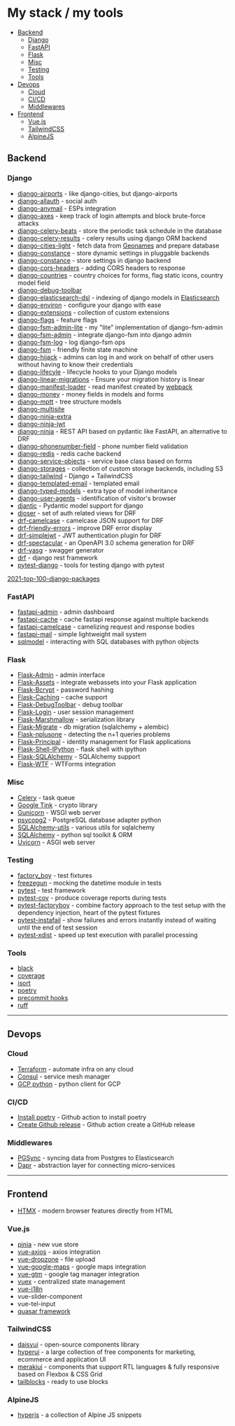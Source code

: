 # My stack / my tools

<!-- vscode-markdown-toc -->
* [Backend](#Backend)
	* [Django](#Django)
	* [FastAPI](#FastAPI)
	* [Flask](#Flask)
	* [Misc](#Misc)
	* [Testing](#Testing)
	* [Tools](#Tools)
* [Devops](#Devops)
	* [Cloud](#Cloud)
	* [CI/CD](#CICD)
	* [Middlewares](#Middlewares)
* [Frontend](#Frontend)
	* [Vue.js](#Vue.js)
	* [TailwindCSS](#TailwindCSS)
	* [AlpineJS](#AlpineJS)

<!-- vscode-markdown-toc-config
	numbering=false
	autoSave=true
	/vscode-markdown-toc-config -->
<!-- /vscode-markdown-toc -->


## <a name='Backend'></a>Backend

### <a name='Django'></a>Django

- [django-airports](https://github.com/bashu/django-airports) - like django-cities, but django-airports
- [django-allauth](https://django-allauth.readthedocs.io/en/latest/installation.html) - social auth
- [django-anymail](https://github.com/anymail/django-anymail) - ESPs integration
- [django-axes](https://github.com/jazzband/django-axes) - keep track of login attempts and block brute-force attacks
- [django-celery-beats](https://github.com/celery/django-celery-beat) - store the periodic task schedule in the database
- [django-celery-results](https://github.com/celery/django-celery-results) - celery results using django ORM backend
- [django-cities-light](https://github.com/yourlabs/django-cities-light) - fetch data from [Geonames](http://www.geonames.org/) and prepare database
- [django-constance](https://github.com/jazzband/django-constance) - store dynamic settings in pluggable backends
- [django-constance](https://github.com/jazzband/django-constance) - store settings in django backend
- [django-cors-headers](https://github.com/adamchainz/django-cors-headers) - adding CORS headers to response
- [django-countries](https://github.com/SmileyChris/django-countries) - country choices for forms, flag static icons, country model field
- [django-debug-toolbar](https://github.com/jazzband/django-debug-toolbar)
- [django-elasticsearch-dsl](https://github.com/django-es/django-elasticsearch-dsl) - indexing of django models in [Elasticsearch](https://www.elastic.co/)
- [django-environ](https://django-environ.readthedocs.io/en/latest/) - configure your django with ease
- [django-extensions](https://github.com/django-extensions/django-extensions) - collection of custom extensions
- [django-flags](https://cfpb.github.io/django-flags/) - feature flags
- [django-fsm-admin-lite](https://github.com/etchegom/django-fsm-admin-lite) - my "lite" implementation of django-fsm-admin
- [django-fsm-admin](https://github.com/gadventures/django-fsm-admin) - integrate django-fsm into django admin
- [django-fsm-log](https://github.com/jazzband/django-fsm-log) - log django-fsm ops
- [django-fsm](https://github.com/viewflow/django-fsm) - friendly finite state machine
- [django-hijack](https://github.com/django-hijack/django-hijack) - admins can log in and work on behalf of other users without having to know their credentials
- [django-lifecyle](https://github.com/rsinger86/django-lifecycle/) - lifecycle hooks to your Django models
- [django-linear-migrations](https://github.com/adamchainz/django-linear-migrations) - Ensure your migration history is linear
- [django-manifest-loader](https://github.com/rykener/django-manifest-loader) - read manifest created by [webpack](https://www.npmjs.com/package/webpack-manifest-plugin)
- [django-money](https://github.com/django-money/django-money) - money fields in models and forms
- [django-mptt](https://django-mptt.readthedocs.io/en/latest/) - tree structure models
- [django-multisite](https://github.com/ecometrica/django-multisite)
- [django-ninja-extra](https://github.com/eadwinCode/django-ninja-extra)
- [django-ninja-jwt](https://github.com/eadwinCode/django-ninja-jwt)
- [django-ninja](https://django-ninja.rest-framework.com/) - REST API based on pydantic like FastAPI, an alternative to DRF
- [django-phonenumber-field](https://github.com/stefanfoulis/django-phonenumber-field) - phone number field validation
- [django-redis](https://github.com/jazzband/django-redis) - redis cache backend
- [django-service-objects](https://django-service-objects.readthedocs.io/en/latest/) - service base class based on forms
- [django-storages](https://django-storages.readthedocs.io/en/latest/) - collection of custom storage backends, including S3
- [django-tailwind](https://github.com/timonweb/django-tailwind) - Django + TailwindCSS
- [django-templated-email](https://github.com/vintasoftware/django-templated-email) - templated email
- [django-typed-models](https://github.com/craigds/django-typed-models) - extra type of model inheritance
- [django-user-agents](https://github.com/selwin/django-user_agents) - identification of visitor's browser
- [djantic](https://github.com/jordaneremieff/djantic) - Pydantic model support for django
- [djoser](https://github.com/sunscrapers/djoser) - set of auth related views for DRF
- [drf-camelcase](https://github.com/vbabiy/djangorestframework-camel-case) - camelcase JSON support for DRF
- [drf-friendly-errors](https://github.com/FutureMind/drf-friendly-errors) - improve DRF error display
- [drf-simplejwt](https://github.com/jazzband/djangorestframework-simplejwt) - JWT authentication plugin for DRF
- [drf-spectacular](https://github.com/tfranzel/drf-spectacular) - an OpenAPI 3.0 schema generation for DRF
- [drf-yasg](https://github.com/axnsan12/drf-yasg) - swagger generator
- [drf](https://www.django-rest-framework.org/) - django rest framework
- [pytest-django](https://pytest-django.readthedocs.io/en/latest/) - tools for testing django with pytest

[2021-top-100-django-packages](https://blog.devgenius.io/2021-top-100-django-packages-list-during-the-year-92fef0ba79c9?gi=f683fb71ca8e)


### <a name='FastAPI'></a>FastAPI

- [fastapi-admin](https://github.com/fastapi-admin/fastapi-admin) - admin dashboard
- [fastapi-cache](https://github.com/long2ice/fastapi-cache) - cache fastapi response against multiple backends
- [fastapi-camelcase](https://nf1s.github.io/fastapi-camelcase) - camelizing request and response bodies
- [fastapi-mail](https://github.com/sabuhish/fastapi-mail) - simple lightweight mail system
- [sqlmodel](https://sqlmodel.tiangolo.com/) - interacting with SQL databases with python objects

### <a name='Flask'></a>Flask

- [Flask-Admin](https://github.com/flask-admin/flask-admin) - admin interface
- [Flask-Assets](https://github.com/miracle2k/webassets) - integrate webassets into your Flask application
- [Flask-Bcrypt](https://github.com/maxcountryman/flask-bcrypt) - password hashing
- [Flask-Caching](https://github.com/pallets-eco/flask-caching) - cache support
- [Flask-DebugToolbar](https://flask-debugtoolbar.readthedocs.io/en/latest/) - debug toolbar
- [Flask-Login](https://flask-login.readthedocs.io/en/latest/) - user session management
- [Flask-Marshmallow](https://flask-marshmallow.readthedocs.io/en/latest/) - serialization library
- [Flask-Migrate](https://github.com/miguelgrinberg/Flask-Migrate) - db migration (sqlalchemy + alembic)
- [Flask-nplusone](https://github.com/jmcarp/nplusone#flask-sqlalchemy) - detecting the n+1 queries problems
- [Flask-Principal](https://github.com/mattupstate/flask-principal) - identity management for Flask applications
- [Flask-Shell-IPython](https://github.com/ei-grad/flask-shell-ipython) - flask shell with ipython
- [Flask-SQLAlchemy](https://flask-sqlalchemy.palletsprojects.com/en/3.0.x/) - SQLAlchemy support
- [Flask-WTF](https://github.com/wtforms/flask-wtf/) - WTForms integration

### <a name='Misc'></a>Misc

- [Celery](https://github.com/celery/celery) - task queue
- [Google Tink](https://github.com/tink-crypto/tink-py) - crypto library
- [Gunicorn](https://gunicorn.org/) - WSGI web server
- [psycopg2](https://github.com/psycopg/psycopg2) - PostgreSQL database adapter python
- [SQLAlchemy-utils](https://github.com/kvesteri/sqlalchemy-utils) - various utils for sqlalchemy
- [SQLAlchemy](https://www.sqlalchemy.org/) - python sql toolkit & ORM
- [Uvicorn](https://www.uvicorn.org/) - ASGI web server 


### <a name='Testing'></a>Testing

- [factory_boy](https://factoryboy.readthedocs.io/en/stable/) - test fixtures
- [freezegun](https://github.com/spulec/freezegun) - mocking the datetime module in tests
- [pytest](https://docs.pytest.org/en/6.2.x/) - test framework
- [pytest-cov](https://github.com/pytest-dev/pytest-cov) - produce coverage reports during tests
- [pytest-factoryboy](https://pytest-factoryboy.readthedocs.io/) - combine factory approach to the test setup with the dependency injection, heart of the pytest fixtures
- [pytest-instafail](https://github.com/pytest-dev/pytest-instafail) - show failures and errors instantly instead of waiting until the end of test session
- [pytest-xdist](https://github.com/pytest-dev/pytest-xdist) - speed up test execution with parallel processing

### <a name='Tools'></a>Tools

- [black](https://github.com/psf/black)
- [coverage](https://coverage.readthedocs.io/en/7.3.1/)
- [isort](https://github.com/PyCQA/isort)
- [poetry](https://python-poetry.org/)
- [precommit hooks](https://pre-commit.com/hooks.html)
- [ruff](https://github.com/astral-sh/ruff)

---

## <a name='Devops'></a>Devops

### <a name='Cloud'></a>Cloud

- [Terraform](https://www.terraform.io/) - automate infra on any cloud
- [Consul](https://www.consul.io/) - service mesh manager
- [GCP python](https://github.com/googleapis/google-cloud-python) - python client for GCP

### <a name='CICD'></a>CI/CD

- [Install poetry](https://github.com/snok/install-poetry) - Github action to install poetry
- [Create Github release](https://github.com/ncipollo/release-action) - Github action create a GitHub release


### <a name='Middlewares'></a>Middlewares

- [PGSync](https://pgsync.com/) - syncing data from Postgres to Elasticsearch
- [Dapr](https://dapr.io/) - abstraction layer for connecting micro-services

---

## <a name='Frontend'></a>Frontend

- [HTMX](https://htmx.org/) - modern browser features directly from HTML

### <a name='Vue.js'></a>Vue.js

- [pinia](https://pinia.vuejs.org/) - new vue store
- [vue-axios](https://www.npmjs.com/package/vue-axios) - axios integration
- [vue-dropzone](https://www.npmjs.com/package/vue2-dropzone) - file upload
- [vue-google-maps](https://www.npmjs.com/package/vue2-google-maps) - google maps integration
- [vue-gtm](https://www.npmjs.com/package/@gtm-support/vue2-gtm) - google tag manager integration
- [vuex](https://github.com/vuejs/vuex) - centralized state management
- [vue-i18n](https://www.npmjs.com/package/vue-i18n)
- vue-slider-component
- vue-tel-input
- [quasar framework](https://quasar.dev/)

### <a name='TailwindCSS'></a>TailwindCSS

- [daisyui](https://github.com/saadeghi/daisyui) - open-source components library
- [hyperui](https://github.com/markmead/hyperui) - a large collection of free components for marketing, ecommerce and application UI
- [merakiui](https://github.com/merakiui/merakiui) - components that support RTL languages & fully responsive based on Flexbox & CSS Grid
- [tailblocks](https://github.com/mertJF/tailblocks) - ready to use blocks

### <a name='AlpineJS'></a>AlpineJS

- [hyperjs](https://js.hyperui.dev/) - a collection of Alpine JS snippets


